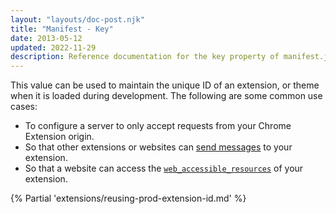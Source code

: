 ```yaml
---
layout: "layouts/doc-post.njk"
title: "Manifest - Key"
date: 2013-05-12
updated: 2022-11-29
description: Reference documentation for the key property of manifest.json.
---
```


This value can be used to maintain the unique ID of an extension, or theme when it is loaded
during development. The following are some common use cases:

- To configure a server to only accept requests from your Chrome Extension origin.
- So that other extensions or websites can [send messages][doc-external-msg] to your extension.
- So that a website can access the [`web_accessible_resources`][doc-war] of your extension.

{% Partial 'extensions/reusing-prod-extension-id.md' %}

[doc-external-msg]: /docs/extensions/mv3/messaging/#external-webpage
[doc-war]: /docs/extensions/mv3/manifest/web_accessible_resources/
